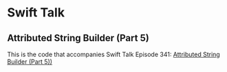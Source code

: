 # Swift Talk
## Attributed String Builder (Part 5)

This is the code that accompanies Swift Talk Episode 341: [Attributed String Builder (Part 5))](https://talk.objc.io/episodes/S01E341-attributed-string-builder-part-5)
